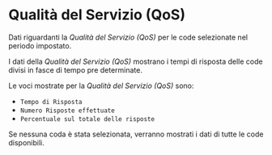 # Qualità del Servizio (QoS)
 
Dati riguardanti la *Qualità del Servizio (QoS)* per le code 
selezionate nel periodo impostato. 
 
I dati della *Qualità del Servizio (QoS)* mostrano i tempi di risposta 
delle code divisi in fasce di tempo pre determinate.

Le voci mostrate per la *Qualità del Servizio (QoS)* sono: 
 
- `Tempo di Risposta`
- `Numero Risposte effettuate`
- `Percentuale sul totale delle risposte`

Se nessuna coda è stata selezionata, verranno mostrati i dati di tutte
le code disponibili.
